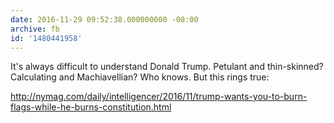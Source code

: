 ```yaml
---
date: 2016-11-29 09:52:38.000000000 -08:00
archive: fb
id: '1480441958'
---
```


It's always difficult to understand Donald Trump. Petulant and thin-skinned? Calculating and Machiavellian? Who knows. But this rings true:

http://nymag.com/daily/intelligencer/2016/11/trump-wants-you-to-burn-flags-while-he-burns-constitution.html
